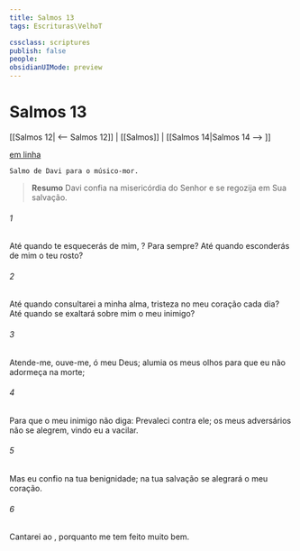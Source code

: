 ```yaml
---
title: Salmos 13
tags: Escrituras\VelhoT

cssclass: scriptures
publish: false
people:
obsidianUIMode: preview
---
```


# Salmos 13
[[Salmos 12| <-- Salmos 12]] | [[Salmos]] | [[Salmos 14|Salmos 14 --> ]]

[em linha](https://churchofjesuschrist.org/study/scriptures/ot/ps/13?lang=por)

```
Salmo de Davi para o músico-mor.
```

> __Resumo__
Davi confia na misericórdia do Senhor e se regozija em Sua salvação.

###### 1 
Até quando te esquecerás de mim, ? Para sempre? Até quando esconderás de mim o teu rosto?

###### 2 
Até quando consultarei a minha alma,  tristeza no meu coração cada dia? Até quando se exaltará sobre mim o meu inimigo?

###### 3 
Atende-me, ouve-me, ó  meu Deus; alumia os meus olhos para que eu não adormeça na morte;

###### 4 
Para que o meu inimigo não diga: Prevaleci contra ele;  os meus adversários não se alegrem, vindo eu a vacilar.

###### 5 
Mas eu confio na tua benignidade; na tua salvação se alegrará o meu coração.

###### 6 
Cantarei ao , porquanto me tem feito muito bem.

